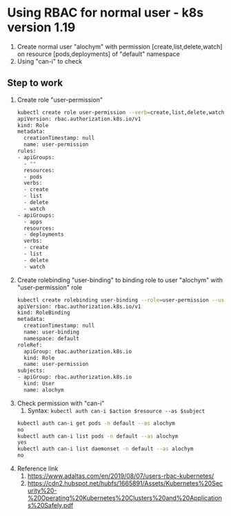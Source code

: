# Using RBAC for normal user - k8s version 1.19
1. Create normal user "alochym" with permission [create,list,delete,watch] on resource [pods,deployments] of "default" namespace
2. Using "can-i" to check
## Step to work
1. Create role "user-permission"
   ```bash
   kubectl create role user-permission --verb=create,list,delete,watch --resource=pods,deployment --dry-run=client -oyaml |tee role-user-permission.yaml
   apiVersion: rbac.authorization.k8s.io/v1
   kind: Role
   metadata:
     creationTimestamp: null
     name: user-permission
   rules:
   - apiGroups:
     - ""
     resources:
     - pods
     verbs:
     - create
     - list
     - delete
     - watch
   - apiGroups:
     - apps
     resources:
     - deployments
     verbs:
     - create
     - list
     - delete
     - watch
   ```
2. Create rolebinding "user-binding" to binding role to user "alochym" with "user-permission" role
   ```bash
   kubectl create rolebinding user-binding --role=user-permission --user=alochym -n default --dry-run=client -oyaml |tee rolebinding-user-binding.yaml
   apiVersion: rbac.authorization.k8s.io/v1
   kind: RoleBinding
   metadata:
     creationTimestamp: null
     name: user-binding
     namespace: default
   roleRef:
     apiGroup: rbac.authorization.k8s.io
     kind: Role
     name: user-permission
   subjects:
   - apiGroup: rbac.authorization.k8s.io
     kind: User
     name: alochym
   ```
3. Check permission with "can-i"
   1. Syntax: `kubectl auth can-i $action $resource --as $subject`
   ```bash
   kubectl auth can-i get pods -n default --as alochym
   no
   kubectl auth can-i list pods -n default --as alochym
   yes
   kubectl auth can-i list daemonset -n default --as alochym
   no
   ```
4. Reference link
   1. https://www.adaltas.com/en/2019/08/07/users-rbac-kubernetes/
   2. https://cdn2.hubspot.net/hubfs/1665891/Assets/Kubernetes%20Security%20-%20Operating%20Kubernetes%20Clusters%20and%20Applications%20Safely.pdf

